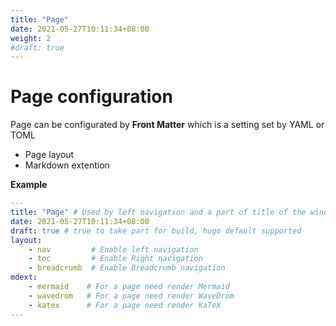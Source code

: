 ```yaml
---
title: "Page"
date: 2021-05-27T10:11:34+08:00
weight: 2
#draft: true
---
```


# Page configuration

Page can be configurated by **Front Matter** which is a setting set by YAML or TOML


- Page layout
- Markdown extention


**Example**

```yml
---
title: "Page" # Used by left navigation and a part of title of the window
date: 2021-05-27T10:11:34+08:00
draft: true # true to take part for build, hugo default supported
layout:
    - nav         # Enable left navigation 
    - toc         # Enable Right navigation 
    - breadcrumb  # Enable Breadcrumb navigation 
mdext:
    - mermaid    # For a page need render Mermaid
    - wavedrom   # For a page need render WaveDrom
    - katex      # For a page need render KaTeX
---
```



